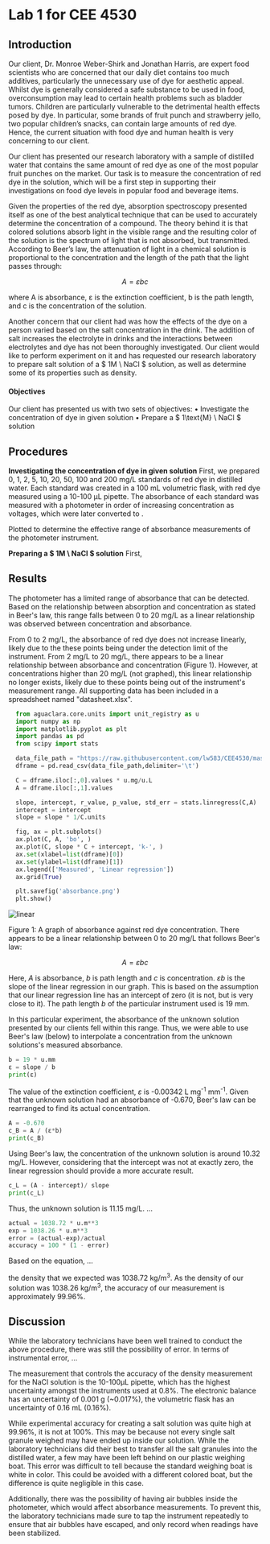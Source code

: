 # Lab 1 for CEE 4530

## Introduction ##
Our client, Dr. Monroe Weber-Shirk and Jonathan Harris, are expert food scientists who are concerned that our daily diet contains too much additives, particularly the unnecessary use of dye for aesthetic appeal. Whilst dye is generally considered a safe substance to be used in food, overconsumption may lead to certain health problems such as bladder tumors. Children are particularly vulnerable to the detrimental health effects posed by dye. In particular, some brands of fruit punch and strawberry jello, two popular children’s snacks, can contain large amounts of red dye. Hence, the current situation with food dye and human health is very concerning to our client.

Our client has presented our research laboratory with a sample of distilled water that contains the same amount of red dye as one of the most popular fruit punches on the market. Our task is to measure the concentration of red dye in the solution, which will be a first step in supporting their investigations on food dye levels in popular food and beverage items.

Given the properties of the red dye, absorption spectroscopy presented itself as one of the best analytical technique that can be used to accurately determine the concentration of a compound. The theory behind it is that colored solutions absorb light in the visible range and the resulting color of the solution is the spectrum of light that is not absorbed, but transmitted. According to Beer’s law, the attenuation of light in a chemical solution is proportional to the concentration and the length of the path that the light passes through:

$$ A =  εbc $$

where A is absorbance, ε is the extinction coefficient, b is the path length, and c is the concentration of the solution.

Another concern that our client had was how the effects of the dye on a person varied based on the salt concentration in the drink. The addition of salt increases the electrolyte in drinks and the interactions between electrolytes and dye has not been thoroughly investigated. Our client would like to perform experiment on it and has requested our research laboratory to prepare salt solution of a $ 1M \ NaCl $ solution, as well as determine some of its properties such as density.

#### Objectives ####
Our client has presented us with two sets of objectives:
$\bullet$ Investigate the concentration of dye in given solution
$\bullet$ Prepare a $ 1\text{M} \ NaCl $ solution


## Procedures ##
<b>Investigating the concentration of dye in given solution</b>
First, we prepared 0, 1, 2, 5, 10, 20, 50, 100 and 200 mg/L standards of red dye in distilled water. Each standard was created in a 100 mL volumetric flask, with red dye measured using a 10-100 µL pipette. The absorbance of each standard was measured with a photometer in order of increasing concentration as voltages, which were later converted to .

Plotted to determine the effective range of absorbance measurements of the photometer instrument.

<b>Preparing a $ 1M \ NaCl $ solution</b>
First,


## Results ##

The photometer has a limited range of absorbance that can be detected. Based on the relationship between absorption and concentration as stated in Beer's law, this range falls between 0 to 20 mg/L as a linear relationship was observed between concentration and absorbance.

From 0 to 2 mg/L, the absorbance of red dye does not increase linearly, likely due to the these points being under the detection limit of the instrument. From 2 mg/L to 20 mg/L, there appears to be a linear relationship between absorbance and concentration (Figure 1). However, at concentrations higher than 20 mg/L (not graphed), this linear relationship no longer exists, likely due to these points being out of the instrument's measurement range. All supporting data has been included in a spreadsheet named "datasheet.xlsx".

```python
  from aguaclara.core.units import unit_registry as u
  import numpy as np
  import matplotlib.pyplot as plt
  import pandas as pd
  from scipy import stats

  data_file_path = "https://raw.githubusercontent.com/lw583/CEE4530/master/Lab1/absorbance.txt"
  dframe = pd.read_csv(data_file_path,delimiter='\t')

  C = dframe.iloc[:,0].values * u.mg/u.L
  A = dframe.iloc[:,1].values

  slope, intercept, r_value, p_value, std_err = stats.linregress(C,A)
  intercept = intercept
  slope = slope * 1/C.units

  fig, ax = plt.subplots()
  ax.plot(C, A, 'bo', )
  ax.plot(C, slope * C + intercept, 'k-', )
  ax.set(xlabel=list(dframe)[0])
  ax.set(ylabel=list(dframe)[1])
  ax.legend(['Measured', 'Linear regression'])
  ax.grid(True)

  plt.savefig('absorbance.png')
  plt.show()
```

![linear](https://github.com/lw583/CEE4530/blob/master/absorbance.png?raw=true)

Figure 1: A graph of absorbance against red dye concentration. There appears to be a linear relationship between 0 to 20 mg/L that follows Beer's law:

$$ A = εbc $$

Here, $A$ is absorbance, $b$ is path length and $c$ is concentration. $εb$ is the slope of the linear regression in our graph. This is based on the assumption that our linear regression line has an intercept of zero (it is not, but is very close to it). The path length $b$ of the particular instrument used is 19 mm.

In this particular experiment, the absorbance of the unknown solution presented by our clients fell within this range. Thus, we were able to use Beer's law (below) to interpolate a concentration from the unknown solutions's measured absorbance.

```python
b = 19 * u.mm
ε = slope / b
print(ε)
```

The value of the extinction coefficient, $ε$ is -0.00342 L mg<sup>-1</sup> mm<sup>-1</sup>. Given that the unknown solution had an absorbance of -0.670, Beer's law can be rearranged to find its actual concentration.

```python
A = -0.670
c_B = A / (ε*b)
print(c_B)
```

Using Beer's law, the concentration of the unknown solution is around 10.32 mg/L. However, considering that the intercept was not at exactly zero, the linear regression should provide a more accurate result.

```python
c_L = (A - intercept)/ slope
print(c_L)
```

Thus, the unknown solution is 11.15 mg/L.
...

```python
actual = 1038.72 * u.m**3
exp = 1038.26 * u.m**3
error = (actual-exp)/actual
accuracy = 100 * (1 - error)
```

Based on the equation, ...

the density that we expected was 1038.72 kg/m<sup>3</sup>. As the density of our solution was 1038.26 kg/m<sup>3</sup>, the accuracy of our measurement is approximately 99.96%.

## Discussion ##

While the laboratory technicians have been well trained to conduct the above procedure, there was still the possibility of error. In terms of instrumental error, ...

The measurement that controls the accuracy of the density measurement for the NaCl solution is the 10-100µL pipette, which has the highest uncertainty amongst the instruments used at 0.8%. The electronic balance has an uncertainty of 0.001 g (~0.017%), the volumetric flask has an uncertainty of 0.16 mL (0.16%).

While experimental accuracy for creating a salt solution was quite high at 99.96%, it is not at 100%. This may be because not every single salt granule weighed may have ended up inside our solution. While the laboratory technicians did their best to transfer all the salt granules into the distilled water, a few may have been left behind on our plastic weighing boat. This error was difficult to tell because the standard weighing boat is white in color. This could be avoided with a different colored boat, but the difference is quite negligible in this case.

Additionally, there was the possibility of having air bubbles inside the photometer, which would affect absorbance measurements. To prevent this, the laboratory technicians made sure to tap the instrument repeatedly to ensure that air bubbles have escaped, and only record when readings have been stabilized.
